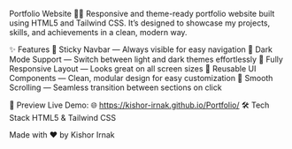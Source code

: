 Portfolio Website 🚀🎨
Responsive and theme-ready portfolio website built using HTML5 and Tailwind CSS.
It’s designed to showcase my projects, skills, and achievements in a clean, modern way.

✨ Features
🧲 Sticky Navbar — Always visible for easy navigation
🌙 Dark Mode Support — Switch between light and dark themes effortlessly
📱 Fully Responsive Layout — Looks great on all screen sizes
🔄 Reusable UI Components — Clean, modular design for easy customization
🧭 Smooth Scrolling — Seamless transition between sections on click

📸 Preview
Live Demo:
🌐 https://kishor-irnak.github.io/Portfolio/
🛠️ Tech Stack
HTML5 & Tailwind CSS

Made with ❤️ by Kishor Irnak

